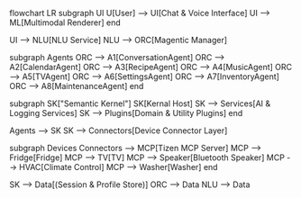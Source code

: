 flowchart LR
  subgraph UI
    U[User] --> UI[Chat & Voice Interface]
    UI --> ML[Multimodal Renderer]
  end

  UI --> NLU[NLU Service]
  NLU --> ORC[Magentic Manager]

  subgraph Agents
    ORC --> A1[ConversationAgent]
    ORC --> A2[CalendarAgent]
    ORC --> A3[RecipeAgent]
    ORC --> A4[MusicAgent]
    ORC --> A5[TVAgent]
    ORC --> A6[SettingsAgent]
    ORC --> A7[InventoryAgent]
    ORC --> A8[MaintenanceAgent]
  end

  subgraph SK["Semantic Kernel"]
    SK[Kernal Host]
    SK --> Services[AI & Logging Services]
    SK --> Plugins[Domain & Utility Plugins]
  end

  Agents --> SK
  SK --> Connectors[Device Connector Layer]

  subgraph Devices
    Connectors --> MCP[Tizen MCP Server]
    MCP --> Fridge[Fridge]
    MCP --> TV[TV]
    MCP --> Speaker[Bluetooth Speaker]
    MCP --> HVAC[Climate Control]
    MCP --> Washer[Washer]
  end

  SK --> Data[(Session & Profile Store)]
  ORC --> Data
  NLU --> Data